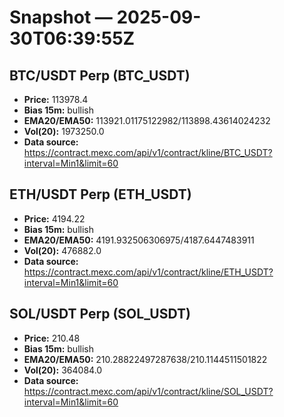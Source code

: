 # Snapshot — 2025-09-30T06:39:55Z

## BTC/USDT Perp (BTC_USDT)
- **Price:** 113978.4
- **Bias 15m:** bullish
- **EMA20/EMA50:** 113921.01175122982/113898.43614024232
- **Vol(20):** 1973250.0
- **Data source:** https://contract.mexc.com/api/v1/contract/kline/BTC_USDT?interval=Min1&limit=60

## ETH/USDT Perp (ETH_USDT)
- **Price:** 4194.22
- **Bias 15m:** bullish
- **EMA20/EMA50:** 4191.932506306975/4187.6447483911
- **Vol(20):** 476882.0
- **Data source:** https://contract.mexc.com/api/v1/contract/kline/ETH_USDT?interval=Min1&limit=60

## SOL/USDT Perp (SOL_USDT)
- **Price:** 210.48
- **Bias 15m:** bullish
- **EMA20/EMA50:** 210.28822497287638/210.1144511501822
- **Vol(20):** 364084.0
- **Data source:** https://contract.mexc.com/api/v1/contract/kline/SOL_USDT?interval=Min1&limit=60
